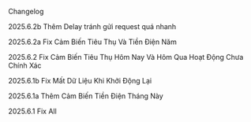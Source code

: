 Changelog

2025.6.2b
Thêm Delay tránh gửi request quá nhanh

2025.6.2a
Fix Cảm Biến Tiêu Thụ Và Tiền Điện Năm

2025.6.2
Fix Cảm Biến Tiêu Thụ Hôm Nay Và Hôm Qua Hoạt Động Chưa Chính Xác

2025.6.1b
Fix Mất Dữ Liệu Khi Khởi Động Lại

2025.6.1a
Thêm Cảm Biến Tiền Điện Tháng Này

2025.6.1
Fix All


